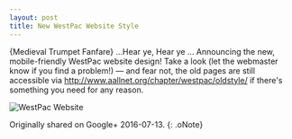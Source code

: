 ```yaml
---
layout: post
title: New WestPac Website Style
---
```


{Medieval Trumpet Fanfare} …Hear ye, Hear ye …
Announcing the new, mobile-friendly WestPac website design!
Take a look (let the webmaster know if you find a problem!) — and fear not, the old pages are still accessible via http://www.aallnet.org/chapter/westpac/oldstyle/ if there's something you need for any reason.

![WestPac Website](../../assets/posts/new-style.png)

Originally shared on Google+ 2016-07-13.
{: .oNote}
